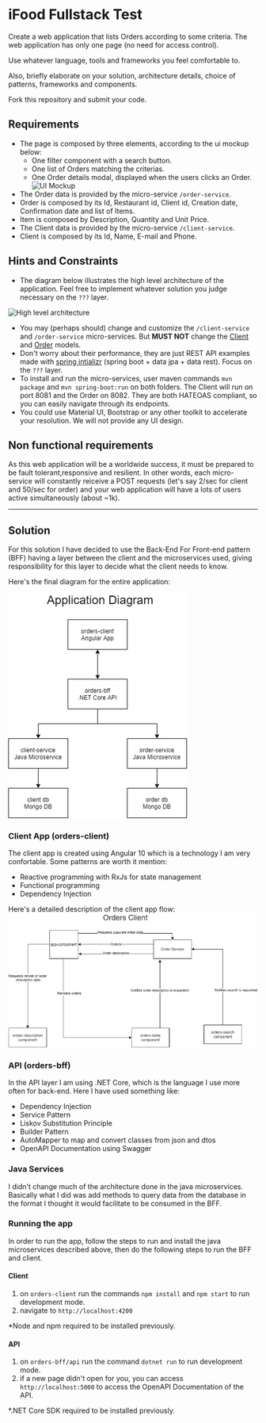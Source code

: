 # iFood Fullstack Test

Create a web application that lists Orders according to some criteria. 
The web application has only one page (no need for access control).

Use whatever language, tools and frameworks you feel comfortable to. 

Also, briefly elaborate on your solution, architecture details, choice of patterns, frameworks and components.

Fork this repository and submit your code.

## Requirements

* The page is composed by three elements, according to the ui mockup below:
    * One filter component with a search button.
    * One list of Orders matching the criterias.
    * One Order details modal, displayed when the users clicks an Order.
![UI Mockup](https://www.lucidchart.com/publicSegments/view/03c3ebfa-7115-4cbb-8b05-397551627f4f/image.png)
* The Order data is provided by the micro-service `/order-service`.
* Order is composed by its Id, Restaurant id, Client id, Creation date, Confirmation date and list of Items.
* Item is composed by Description, Quantity and Unit Price.
* The Client data is provided by the micro-service `/client-service`.
* Client is composed by its Id, Name, E-mail and Phone.

## Hints and Constraints

* The diagram below illustrates the high level architecture of the application. 
Feel free to implement whatever solution you judge necessary on the `???` layer.

![High level architecture](https://www.lucidchart.com/publicSegments/view/79f92b30-8631-4e04-82b0-339616abdd81/image.png)
* You may (perhaps should) change and customize the `/client-service` and `/order-service` micro-services. 
But **MUST NOT** change the [Client](./client-service/src/main/java/com/ifood/demo/client/Client.java) 
and [Order](./order-service/src/main/java/com/ifood/demo/order/Order.java) models. 
* Don't worry about their performance, they are just REST API examples made with 
[spring intializr](https://start.spring.io/) (spring boot + data jpa + data rest). Focus on the `???` layer.
* To install and run the micro-services, user maven commands `mvn package` and `mvn spring-boot:run` on both folders.
The Client will run on port 8081 and the Order on 8082. They are both HATEOAS compliant, 
so you can easily navigate through its endpoints.
* You could use Material UI, Bootstrap or any other toolkit to accelerate your resolution. We will not provide any UI design.

## Non functional requirements

As this web application will be a worldwide success, it must be prepared to be fault tolerant,responsive and resilient. 
In other words, each micro-service will constantly reiceive a POST requests 
(let's say 2/sec for client and 50/sec for order) and your web application will have a lots of users 
active simultaneously (about ~1k).

---

## Solution

For this solution I have decided to use the Back-End For Front-end pattern (BFF) having a layer between the client and the microservices used, giving responsibility for this layer to decide what the client needs to know.

Here's the final diagram for the entire application:

![App final diagram](./application-diagram.png)


### Client App (orders-client)

The client app is created using Angular 10 which is a technology I am very confortable. Some patterns are worth it mention:

* Reactive programming with RxJs for state management
* Functional programming
* Dependency Injection

Here's a detailed description of the client app flow:
![Client App Flow Diagram](./orders-client/client-flow-diagram.png)

### API (orders-bff)

In the API layer I am using .NET Core, which is the language I use more often for back-end. Here I have used something like:

* Dependency Injection
* Service Pattern
* Liskov Substitution Principle
* Builder Pattern
* AutoMapper to map and convert classes from json and dtos
* OpenAPI Documentation using Swagger

### Java Services

I didn't change much of the architecture done in the java microservices. Basically what I did was add methods to query data from the database in the format I thought it would facilitate to be consumed in the BFF.

### Running the app

In order to run the app, follow the steps to run and install the java microservices described above, then do the following steps to run the BFF and client.

#### Client

1. on `orders-client` run the commands `npm install` and `npm start` to run development mode.
2. navigate to `http://localhost:4200`

    
*Node and npm required to be installed previously.

#### API
1. on `orders-bff/api` run the command `dotnet run` to run development mode.
2. if a new page didn't open for you, you can access `http://localhost:5000` to access the OpenAPI Documentation of the API.

*.NET Core SDK required to be installed previously.
